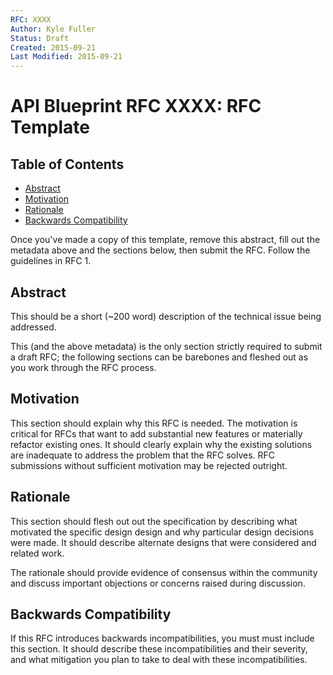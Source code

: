 ```yaml
---
RFC: XXXX
Author: Kyle Fuller
Status: Draft
Created: 2015-09-21
Last Modified: 2015-09-21
---
```


# API Blueprint RFC XXXX: RFC Template

## Table of Contents

- [Abstract](#abstract)
- [Motivation](#motivation)
- [Rationale](#rationale)
- [Backwards Compatibility](#backwards-compatibility)

Once you've made a copy of this template, remove this abstract, fill out the
metadata above and the sections below, then submit the RFC. Follow the
guidelines in RFC 1.

## Abstract

This should be a short (~200 word) description of the technical issue being
addressed.

This (and the above metadata) is the only section strictly required to submit a
draft RFC; the following sections can be barebones and fleshed out as you work
through the RFC process.

## Motivation

This section should explain why this RFC is needed. The motivation is critical
for RFCs that want to add substantial new features or materially refactor
existing ones. It should clearly explain why the existing solutions are
inadequate to address the problem that the RFC solves. RFC submissions without
sufficient motivation may be rejected outright.

## Rationale

This section should flesh out out the specification by describing what
motivated the specific design design and why particular design decisions were
made. It should describe alternate designs that were considered and related
work.

The rationale should provide evidence of consensus within the community and
discuss important objections or concerns raised during discussion.

## Backwards Compatibility

If this RFC introduces backwards incompatibilities, you must must include this
section. It should describe these incompatibilities and their severity, and
what mitigation you plan to take to deal with these incompatibilities.

